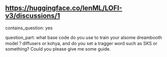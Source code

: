 ## https://huggingface.co/lenML/LOFI-v3/discussions/1

contains_question: yes

question_part: what base code do you use to train your alsome dreambooth model？diffusers or kohya, and do you set a tragger word such as SKS or something? Could you please give me some guide.